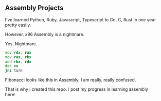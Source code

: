 ## Assembly Projects

I've learned Python, Ruby, Javascript, Typescript to Go, C, Rust in one year pretty easily.

However, x86 Assembly is a nightmare.

Yes. Nightmare.

```asm
mov rdx, rax
mov rax, rbx
add rbx, rdx
dec cx
jnz turn
```

Fibonacci looks like this in Assembly. I am really, really confused.

That is why I created this repo. I post my progress in learning assembly here!
